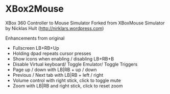 XBox2Mouse
===================

XBox 360 Controller to Mouse Simulator
Forked from XBoxMouse Simulator by Nicklas Hult (http://nirklars.wordpress.com)

Enhancements from original
* Fullscreen LB+RB+Up
* Holding dpad repeats cursor presses
* Show icons when enabling / disabling LB+RB+B
* Disable Virtual keyboard/ Toggle Emulator/ Toggle Triggers
* Page up / down with LB|RB + up / down
* Previous / Next tab with LB|RB + left / right
* Volume control with right stick, click to toggle mute
* Zoom with LB|RB and right stick, click to reset zoom
